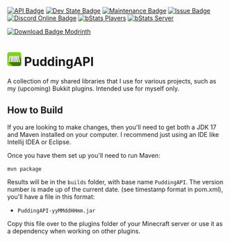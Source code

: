[![API Badge](https://img.shields.io/badge/MC%20version-Bukkit%20v1.20.x-blue?style=flat-square)](https://www.spigotmc.org/)
[![Dev State Badge](https://img.shields.io/badge/stage%20of%20development-beta-yellow?style=flat-square)]()
[![Maintenance Badge](https://img.shields.io/maintenance/yes/2023?style=flat-square)]()
[![Issue Badge](https://img.shields.io/github/issues/Fridtjof-DE/PuddingAPI?style=flat-square)](https://github.com/Fridtjof-DE/PuddingAPI/issues)
[![Discord Online Badge](https://img.shields.io/discord/961799414647750717?style=flat-square)](https://discord.gg/fT6VJurHCT)
[![bStats Players](https://img.shields.io/bstats/players/7954?style=flat-square)](https://bstats.org/plugin/bukkit/Yggdrasil/7954)
[![bStats Server](https://img.shields.io/bstats/servers/7954?style=flat-square)](https://bstats.org/plugin/bukkit/Yggdrasil/7954)

[![Download Badge Modrinth](https://img.shields.io/modrinth/dt/PSN4XhQK?color=brightgreen&label=Modrinth%20downloads&style=flat-square)](https://modrinth.com/plugin/missing_colors/versions)

# <img src="https://github.com/Fridtjof-DE/PuddingAPI/blob/master/puddingapi.png" data-canonical-src="https://github.com/Fridtjof-DE/PuddingAPI/blob/master/puddingapi.png" width="32" height="32" /> PuddingAPI

A collection of my shared libraries that I use for various projects, such as my (upcoming) Bukkit plugins. Intended use for myself only.

## How to Build

If you are looking to make changes, then you'll need to get both a JDK 17 and Maven installed on your computer. I recommend just using an IDE like Intellij IDEA or Eclipse.

Once you have them set up you'll need to run Maven:

```
mvn package
```

Results will be in the `builds` folder, with base name
`PuddingAPI`. The version number is made up of the current date.
(see timestamp format in pom.xml), you'll have a file in this format:

  - `PuddingAPI-yyMMddHHmm.jar`

Copy this file over to the plugins folder of your Minecraft server or use it as a dependency when working on other plugins.
